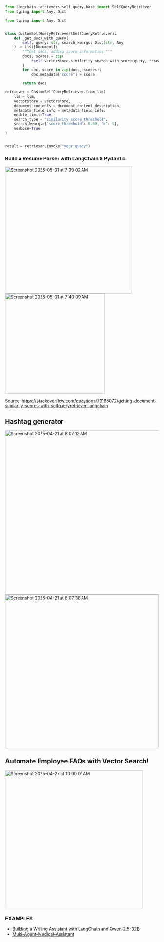 ```py
from langchain.retrievers.self_query.base import SelfQueryRetriever
from typing import Any, Dict

from typing import Any, Dict


class CustomSelfQueryRetriever(SelfQueryRetriever):
    def _get_docs_with_query(
        self, query: str, search_kwargs: Dict[str, Any]
    ) -> List[Document]:
        """Get docs, adding score information."""
        docs, scores = zip(
            *self.vectorstore.similarity_search_with_score(query, **search_kwargs)
        )
        for doc, score in zip(docs, scores):
            doc.metadata["score"] = score

        return docs

retriever = CustomSelfQueryRetriever.from_llm(
    llm = llm,
    vectorstore = vectorstore,
    document_contents = document_content_description,
    metadata_field_info = metadata_field_info,
    enable_limit=True, 
    search_type = "similarity_score_threshold",
    search_kwargs={"score_threshold": 0.80, "k": 5},
    verbose=True
)


result = retriever.invoke("your query")
```

### Build a Resume Parser with LangChain & Pydantic

<img width="416" alt="Screenshot 2025-05-01 at 7 39 02 AM" src="https://github.com/user-attachments/assets/a887ac6a-bc46-4dab-a6ec-e205ef6d4603" />

<img width="327" alt="Screenshot 2025-05-01 at 7 40 09 AM" src="https://github.com/user-attachments/assets/79e26f80-8b89-472b-b342-3016c11f1870" />


Source: https://stackoverflow.com/questions/79165072/getting-document-similarity-scores-with-selfqueryretriever-langchain

## Hashtag generator

<img width="537" alt="Screenshot 2025-04-21 at 8 07 12 AM" src="https://github.com/user-attachments/assets/4bc5ca6f-2e64-417a-82ac-b01de5efff9b" />

<img width="503" alt="Screenshot 2025-04-21 at 8 07 38 AM" src="https://github.com/user-attachments/assets/21889739-3032-4ac7-9ce3-272969546164" />

## Automate Employee FAQs with Vector Search!

<img width="451" alt="Screenshot 2025-04-27 at 10 00 01 AM" src="https://github.com/user-attachments/assets/f89f7e6e-6aad-43ed-98ab-7e5d9163399e" />

### EXAMPLES
- [Building a Writing Assistant with LangChain and Qwen-2.5-32B](https://www.analyticsvidhya.com/blog/2025/03/writing-assistant/)
- [Multi-Agent-Medical-Assistant](https://github.com/souvikmajumder26/Multi-Agent-Medical-Assistant)


